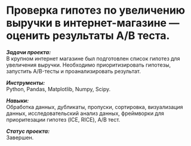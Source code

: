 # Проверка гипотез по увеличению выручки в интернет-магазине — оценить результаты A/B теста.

***Задачи проекта:***<br>
В крупном интернет магазине был подготовлен список гипотез для увеличения выручки.
Необходимо приоритизировать гипотезы, запустить A/B-тесты и проанализировать результат.

***Инструменты:***<br>
Python, Pandas, Matplotlib, Numpy, Scipy.

***Навыки:***<br>
Обработка данных, дубликаты, пропуски, сортировка, визуализация данных, исследовательский анализ данных, фреймворки для приоритезации гипотез (ICE, RICE), A/B тест.

***Статус проекта:*** <br>
Завершен.
